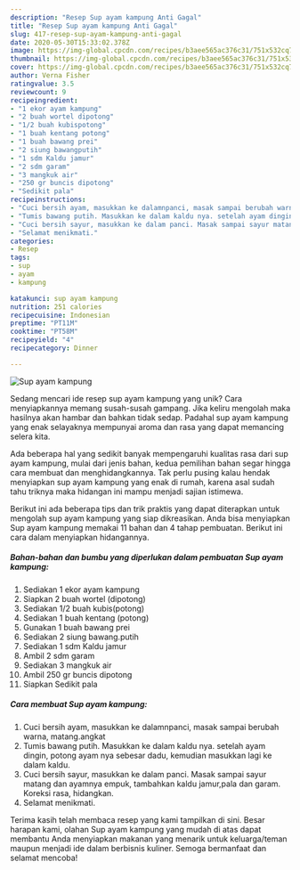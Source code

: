 ```yaml
---
description: "Resep Sup ayam kampung Anti Gagal"
title: "Resep Sup ayam kampung Anti Gagal"
slug: 417-resep-sup-ayam-kampung-anti-gagal
date: 2020-05-30T15:33:02.378Z
image: https://img-global.cpcdn.com/recipes/b3aee565ac376c31/751x532cq70/sup-ayam-kampung-foto-resep-utama.jpg
thumbnail: https://img-global.cpcdn.com/recipes/b3aee565ac376c31/751x532cq70/sup-ayam-kampung-foto-resep-utama.jpg
cover: https://img-global.cpcdn.com/recipes/b3aee565ac376c31/751x532cq70/sup-ayam-kampung-foto-resep-utama.jpg
author: Verna Fisher
ratingvalue: 3.5
reviewcount: 9
recipeingredient:
- "1 ekor ayam kampung"
- "2 buah wortel dipotong"
- "1/2 buah kubispotong"
- "1 buah kentang potong"
- "1 buah bawang prei"
- "2 siung bawangputih"
- "1 sdm Kaldu jamur"
- "2 sdm garam"
- "3 mangkuk air"
- "250 gr buncis dipotong"
- "Sedikit pala"
recipeinstructions:
- "Cuci bersih ayam, masukkan ke dalamnpanci, masak sampai berubah warna, matang.angkat"
- "Tumis bawang putih. Masukkan ke dalam kaldu nya. setelah ayam dingin, potong ayam nya sebesar dadu, kemudian masukkan lagi ke dalam kaldu."
- "Cuci bersih sayur, masukkan ke dalam panci. Masak sampai sayur matang dan ayamnya empuk, tambahkan kaldu jamur,pala dan garam. Koreksi rasa, hidangkan."
- "Selamat menikmati."
categories:
- Resep
tags:
- sup
- ayam
- kampung

katakunci: sup ayam kampung 
nutrition: 251 calories
recipecuisine: Indonesian
preptime: "PT11M"
cooktime: "PT58M"
recipeyield: "4"
recipecategory: Dinner

---
```



![Sup ayam kampung](https://img-global.cpcdn.com/recipes/b3aee565ac376c31/751x532cq70/sup-ayam-kampung-foto-resep-utama.jpg)

Sedang mencari ide resep sup ayam kampung yang unik? Cara menyiapkannya memang susah-susah gampang. Jika keliru mengolah maka hasilnya akan hambar dan bahkan tidak sedap. Padahal sup ayam kampung yang enak selayaknya mempunyai aroma dan rasa yang dapat memancing selera kita.



Ada beberapa hal yang sedikit banyak mempengaruhi kualitas rasa dari sup ayam kampung, mulai dari jenis bahan, kedua pemilihan bahan segar hingga cara membuat dan menghidangkannya. Tak perlu pusing kalau hendak menyiapkan sup ayam kampung yang enak di rumah, karena asal sudah tahu triknya maka hidangan ini mampu menjadi sajian istimewa.


Berikut ini ada beberapa tips dan trik praktis yang dapat diterapkan untuk mengolah sup ayam kampung yang siap dikreasikan. Anda bisa menyiapkan Sup ayam kampung memakai 11 bahan dan 4 tahap pembuatan. Berikut ini cara dalam menyiapkan hidangannya.

<!--inarticleads1-->

##### Bahan-bahan dan bumbu yang diperlukan dalam pembuatan Sup ayam kampung:

1. Sediakan 1 ekor ayam kampung
1. Siapkan 2 buah wortel (dipotong)
1. Sediakan 1/2 buah kubis(potong)
1. Sediakan 1 buah kentang (potong)
1. Gunakan 1 buah bawang prei
1. Sediakan 2 siung bawang.putih
1. Sediakan 1 sdm Kaldu jamur
1. Ambil 2 sdm garam
1. Sediakan 3 mangkuk air
1. Ambil 250 gr buncis dipotong
1. Siapkan Sedikit pala




<!--inarticleads2-->

##### Cara membuat Sup ayam kampung:

1. Cuci bersih ayam, masukkan ke dalamnpanci, masak sampai berubah warna, matang.angkat
1. Tumis bawang putih. Masukkan ke dalam kaldu nya. setelah ayam dingin, potong ayam nya sebesar dadu, kemudian masukkan lagi ke dalam kaldu.
1. Cuci bersih sayur, masukkan ke dalam panci. Masak sampai sayur matang dan ayamnya empuk, tambahkan kaldu jamur,pala dan garam. Koreksi rasa, hidangkan.
1. Selamat menikmati.




Terima kasih telah membaca resep yang kami tampilkan di sini. Besar harapan kami, olahan Sup ayam kampung yang mudah di atas dapat membantu Anda menyiapkan makanan yang menarik untuk keluarga/teman maupun menjadi ide dalam berbisnis kuliner. Semoga bermanfaat dan selamat mencoba!
